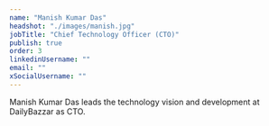 ```yaml
---
name: "Manish Kumar Das"
headshot: "./images/manish.jpg"
jobTitle: "Chief Technology Officer (CTO)"
publish: true
order: 3
linkedinUsername: ""
email: ""
xSocialUsername: ""
---
```


Manish Kumar Das leads the technology vision and development at DailyBazzar as CTO. 